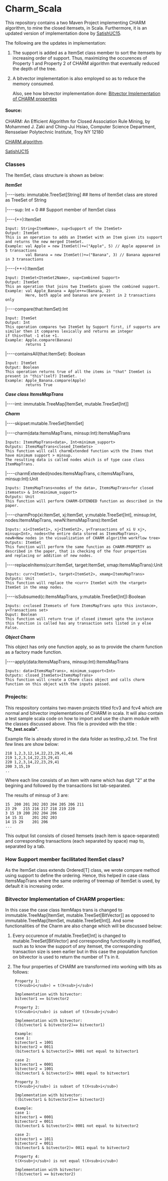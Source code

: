 # Charm_Scala

This repository contains a two Maven Project implementing CHARM algorithm, to mine the closed itemsets, in Scala. Furthermore, it is an updated version of implementation done by [SatishUC15](https://github.com/SatishUC15/CHARM-Algorithm).

The following are the updates in implementation:

1. The support is added as a ItemSet class member to sort the itemsets by increasing order of support. Thus, maximizing the occurences of Property 1 and Property 2 of CHARM algorithm that eventually reduced the depth of the tree.

2. A bitvector implementation is also employed so as to reduce the memory consumed. 
    
    Also, see how bitvector implementation done: [Bitvector Implementation of CHARM properties](#bitvector-implementation-of-charm-properties)
    
#### Source:

CHARM: An Efficient Algorithm for Closed Association Rule Mining, by Mohammed J. Zaki and Ching-Jui Hsiao, Computer Science Department, Rensselaer Polytechnic Institute, Troy NY 12180

[CHARM algorithm](https://pdfs.semanticscholar.org/9f80/dbdd6e613d98dead0cc9e6c88fe04d70f330.pdf).

[SatishUC15](https://github.com/SatishUC15/CHARM-Algorithm)

### Classes

The ItemSet,  class structure is shown as below:

**_ItemSet_**

|----isets: immutable.TreeSet[String]   ## Items of ItemSet class are stored as TreeSet of String

|----sup: Int = 0   ## Support member of ItemSet class

|----(+=):ItemSet

    Input: String<ItemName>, sup<Support of the ItemSet>
    Output: ItemSet
    This is an operation to adds an ItemSet with an Item given its support and returns the new merged ItemSet.
    Example: val Apple = new ItemSet()+=("Apple", 5) // Apple appeared in 5 transactions
             val Banana = new ItemSet()+=("Banana", 3) // Banana appeared in 3 transactions

|----(++=):ItemSet
        
    Input: ItemSet<ItemSet2Name>, sup<Combined Support>
    Output: ItemSet
    This an operation that joins two ItemSets given the combined support.
    Example: val Apple_Banana = Apple++=(Banana, 2)
             Here, both apple and bananas are present in 2 transactions only 

|----compare(that:ItemSet):Int
        
    Input: ItemSet
    Output: Int
    This operation compares two ItemSet by Support first, if supports are similar then it compares lexically and returns an integer 
    if this<that -1 else +1.
    Example: Apple.compare(Banana)
             returns 1

|----containsAll(that:ItemSet): Boolean
        
    Input: ItemSet
    Output: Boolean
    This operation returns true of all the items in "that" ItemSet is present in "this"(self) ItemSet.
    Example: Apple_Banana.compare(Apple)
             returns True                                                                                                          


**_Case class ItemsMapTrans_**

|----imt: immutable.TreeMap[ItemSet, mutable.TreeSet[Int]]


**_Charm_** 

|----skipset:mutable.TreeSet[ItemSet]

|----charm(data:ItemsMapTrans, minsup:Int):ItemsMapTrans

    Inputs: ItemsMapTrans<data>, Int<minimum_support>
    Outputs: ItemsMapTrans<closed_ItemSets>
    This function will call charmExtended function with the Items that have minimum support > minsup. 
    The resulting data is called nodes which is of type case class ItemMapTrans.
        
|----charmExtended(nodes:ItemsMapTrans, c:ItemsMapTrans, minsup:Int):Unit

    Inputs: ItemsMapTrans<nodes of the data>, ItemsMapTrans<for closed itemsets> & Int<minimum_support>
    Outputs: Unit
    This function will perform CHARM-EXTENDED function as described in the paper.
    
|----charmProp(xi:ItemSet, xj:ItemSet, y:mutable.TreeSet[Int], minsup:Int, nodes:ItemsMapTrans, newN:ItemsMapTrans):ItemSet

    Inputs: xi<ItemSet1>, xj<ItemSet2>, y<Transactions of xi U xj>, minsup<Int>, nodes<the entire data stored as ItemsMapTrans>, 
    newN<New nodes in the visualization of CHARM algorithm workflow tree>
    Outputs: ItemSet
    This function will perform the same function as CHARM-PROPERTY as described in the paper, that is checking of the four properties
    and replacing or addition of new nodes.
   
|----replaceInItems(curr:ItemSet, target:ItemSet, xmap:ItemsMapTrans):Unit 
    
    Inputs: curr<ItemSet1>, target<ItemSet2>, xmamp<ItemsMapTrans>
    Outputs: Unit
    This function will replace the <curr> ItemSet with the <target> ItemSet in the xmap nodes.
   
|----isSubsumed(c:ItemsMapTrans, y:mutable.TreeSet[Int]):Boolean

    Inputs: c<closed Itemsets of form ItemsMapTrans upto this instance>, y<Transactions set>
    Ouput: Boolean
    This function will return true if closed itemset upto the instance this function is called has any transaction sets listed in y else
    False.
    
**_Object Charm_**

This object has only one function apply, so as to provide the charm function as a factory made function.

|----apply(data:ItemsMapTrans, minsup:Int):ItemsMapTrans

    Inputs: data<ItemsMapTrans>, minimum_support<Int>
    Outputs: closed_ItemSets<ItemsMapTrans>
    This function will create a Charm class object and calls charm function on this object with the inputs passed.
    
### Projects:

This respository contains two maven projects titled fcv3 and fcv4 which are normal and bitvector implementations of CHARM in scala. It will also contain a test sample scala code on how to import and use the charm module with the classes discussed above. This file is provided with the title : **"fc_test.scala"**.

Example file is already stored in the data folder as testInp_v2.txt. The first few lines are show below:

    218	1,2,3,12,14,22,23,29,41,46
    219	1,2,3,14,22,23,29,41
    220	1,2,3,14,22,23,29,41
    200	3,15,19
    ..
   
Where each line consists of an item with name which has digit "2" at the begining and followed by the transactions list tab-separated.

The results of minsup of 3 are:
    
    15	200 201 202 203 204 205 206 211
    23 29	215 216 217 218 219 220
    3 15 19	200 202 204 206
    14 15 31	201 202 203
    14 15 29	201 206
    ...

This output list consists of closed Itemsets (each item is space-separated) and corresponding transactions (each separated by space) map to, separated by a tab.

### How Support member facilitated ItemSet class?

As the ItemSet class extends Ordered[T] class, we wrote compare method using support to define the ordering. Hence, this helped in case
class ItemsMapTrans where the same ordering of treemap of ItemSet is used, by default it is increasing order.  

### Bitvector Implementation of CHARM properties:

In this case the case class ItemMaps trans is changed to immutable.TreeMap[ItemSet, mutable.TreeSet[BitVector]] as opposed to
immutable.TreeMap[ItemSet, mutable.TreeSet[Int]]. And some functionalities of the Charm are also change which will be discussed below:

1. Every occurence of mutable.TreeSet[Int] is changed to mutable.TreeSet[BitVector] and corresponding functionality is modified, such as
to know the support of any itemset, the corresponding transaction size is seen earlier but in this case the population function on
bitvector is used to return the number of 1's in it.  

2. The four properties of CHARM are transformed into working with bits as follows:

        Property 1:
        t(X<sub>i</sub>) = t(X<sub>j</sub>)

        Implementation with bitvector:
        bitvector1 == bitvector2

        Property 2:
        t(X<sub>i</sub>) is subset of t(X<sub>j</sub>)

        Implementation with bitvector:
        ((bitvector1 & bitvector2)== bitvector1)

        Example:
        case 1:
        bitvector1 = 1001
        bitvector2 = 0011
        (bitvector1 & bitvector2)= 0001 not equal to bitvector1

        case 2:
        bitvector1 = 0001
        bitvector2 = 1001
        (bitvector1 & bitvector2)= 0001 equal to bitvector1

        Property 3:
        t(X<sub>j</sub>) is subset of t(X<sub>i</sub>)

        Implementation with bitvector:
        ((bitvector1 & bitvector2)== bitvector2)

        Example:
        case 1:
        bitvector1 = 0001
        bitvector2 = 0011
        (bitvector1 & bitvector2)= 0001 not equal to bitvector2

        case 2:
        bitvector1 = 1011
        bitvector2 = 0011
        (bitvector1 & bitvector2)= 0011 equal to bitvector2

        Property 4:
        t(X<sub>j</sub>) is not equal t(X<sub>i</sub>)

        Implementation with bitvector:
        !(bitvector1 == bitvector2)
